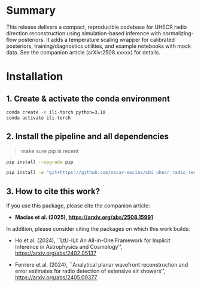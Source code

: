 # Summary

This release delivers a compact, reproducible codebase for UHECR radio direction reconstruction using simulation-based inference with normalizing-flow posteriors. It adds a temperature scaling wrapper for calibrated posteriors, training/diagnostics utilities, and example notebooks with mock data. See the companion article (arXiv:2508.xxxxx) for details.

# Installation

## 1.  Create & activate the conda environment
```bash
conda create -n ili-torch python=3.10
conda activate ili-torch
```
## 2. Install the pipeline and all dependencies
> make sure pip is recent

```bash
pip install --upgrade pip

pip install -e "git+https://github.com/oscar-macias/sbi_uhecr_radio_recon.git#egg=sbi-uhecr-radio-recon"
```

## 3. How to cite this work?
If you use this package, please cite the companion article:
- **Macias et al. (2025), https://arxiv.org/abs/2508.15991**

In addition, please consider citing the packages on which this work builds:

- Ho et al. (2024), ``LtU-ILI: An All-in-One Framework for Implicit Inference in Astrophysics and Cosmology'', https://arxiv.org/abs/2402.05137

- Ferriere et al. (2024), ``Analytical planar wavefront reconstruction and error estimates for radio detection of extensive air showers'', https://arxiv.org/abs/2405.09377
